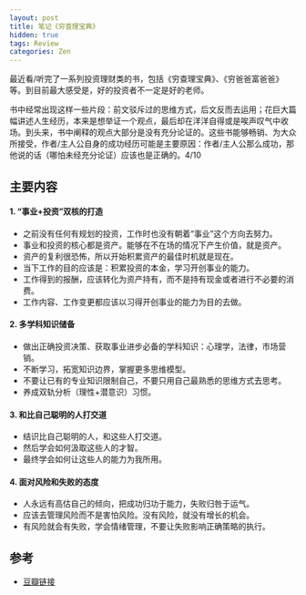```yaml
---
layout: post
title: 笔记《穷查理宝典》
hidden: true
tags: Review
categories: Zen
---
```


最近看/听完了一系列投资理财类的书，包括《穷查理宝典》、《穷爸爸富爸爸》等。到目前最大感受是，好的投资者不一定是好的老师。

书中经常出现这样一些片段：前文驳斥过的思维方式，后文反而去运用；花巨大篇幅讲述人生经历，本来是想举证一个观点，最后却在洋洋自得或是唉声叹气中收场。到头来，书中阐释的观点大部分是没有充分论证的。这些书能够畅销、为大众所接受，作者/主人公自身的成功经历可能是主要原因：作者/主人公那么成功，那他说的话（哪怕未经充分论证）应该也是正确的。4/10

## 主要内容

#### 1. “事业+投资”双核的打造

- 之前没有任何有规划的投资，工作时也没有朝着“事业”这个方向去努力。
- 事业和投资的核心都是资产。能够在不在场的情况下产生价值，就是资产。
- 资产的复利很恐怖，所以开始积累资产的最佳时机就是现在。
- 当下工作的目的应该是：积累投资的本金，学习开创事业的能力。
- 工作得到的报酬，应该转化为资产持有，而不是持有现金或者进行不必要的消费。
- 工作内容、工作变更都应该以习得开创事业的能力为目的去做。

#### 2. 多学科知识储备

- 做出正确投资决策、获取事业进步必备的学科知识：心理学，法律，市场营销。
- 不断学习，拓宽知识边界，掌握更多思维模型。
- 不要让已有的专业知识限制自己，不要只用自己最熟悉的思维方式去思考。
- 养成双轨分析（理性+潜意识）习惯。

#### 3. 和比自己聪明的人打交道

- 结识比自己聪明的人，和这些人打交道。
- 然后学会如何汲取这些人的才智。
- 最终学会如何让这些人的能力为我所用。

#### 4. 面对风险和失败的态度

- 人永远有高估自己的倾向，把成功归功于能力，失败归咎于运气。
- 应该去管理风险而不是害怕风险。没有风险，就没有增长的机会。
- 有风险就会有失败，学会情绪管理，不要让失败影响正确策略的执行。

## 参考

- [豆瓣链接](https://book.douban.com/subject/5346110/)
